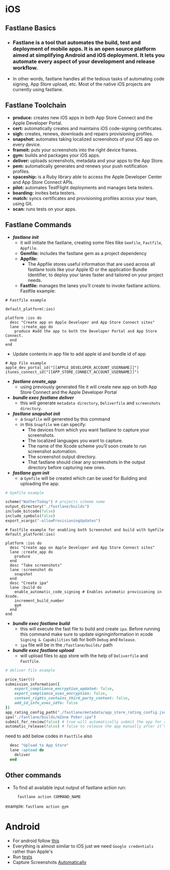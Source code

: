 # iOS
## Fastlane Basics

- ### Fastlane is a tool that automates the build, test and deployment of mobile apps. It is an open source platform aimed at simplifying Android and iOS deployment. It lets you automate every aspect of your development and release workflow.
- In other words, fastlane handles all the tedious tasks of automating code signing, App Store upload, etc. Most of the native iOS projects are currently using fastlane.

## Fastlane Toolchain
- **produce:** creates new iOS apps in both App Store Connect and the Apple Developer Portal.
- **cert:** automatically creates and maintains iOS code-signing certificates.
- **sigh:** creates, renews, downloads and repairs provisioning profiles.
- **snapshot:** automates taking localized screenshots of your iOS app on every device.
- **frameit:** puts your screenshots into the right device frames.
- **gym:** builds and packages your iOS apps.
- **deliver:** uploads screenshots, metadata and your apps to the App Store.
- **pem:** automatically generates and renews your push notification profiles.
- **spaceship:** is a Ruby library able to access the Apple Developer Center and App Store Connect APIs.
- **pilot:** automates TestFlight deployments and manages beta testers.
- **boarding:** invites beta testers.
- **match:** syncs certificates and provisioning profiles across your team, using Git.
- **scan:** runs tests on your apps.

## Fastlane Commands
- ***fastlane init***
	- it will initiate the fastlane, creating some files llike `Gemfile`, `Fastfile`, `Appfile`. 
	- **Gemfile:** includes the fastlane gem as a project dependency
	- **Appfile:**
		- The Appfile stores useful information that are used across all fastlane tools like your Apple ID or the application Bundle Identifier, to deploy your lanes faster and tailored on your project needs.
	- **Fastfile:** manages the lanes you’ll create to invoke fastlane actions. Fastfile example:
```
# Fastfile example

default_platform(:ios)

platform :ios do
  desc "Create app on Apple Developer and App Store Connect sites"
  lane :create_app do
    produce #add the app to both the Developer Portal and App Store Connect.
  end
end
```
- Update contents in app file to add apple id and bundle id of app
```
# App File example
apple_dev_portal_id("[[APPLE_DEVELOPER_ACCOUNT_USERNAME]]")
itunes_connect_id("[[APP_STORE_CONNECT_ACCOUNT_USERNAME]]")
```

- ***fastlane create_app***
	- using previously generated file it will create new app on both App Store Connect and the Apple Developer Portal
- ***bundle exec fastlane deliver***
	- this will generate `metadata directory`, `Deliverfile` and `screenshots directory`.
- ***fastlane snapshot init***
	- a `Snapfile` will genereted by this command
	- in this `Snapfile` we can specify:
		- The devices from which you want fastlane to capture your screenshots.
		- The localized languages you want to capture.
		- The name of the Xcode scheme you’ll soon create to run screenshot automation.
		- The screenshot output directory.
		- That fastlane should clear any screenshots in the output directory before capturing new ones.
- ***fastlane gym init***
	- a `Gymfile` will be created which can be used for Building and uploading the app.

```ruby
# Gymfile example

scheme("WatherToday") # projects scheme name
output_directory("./fastlane/builds")
include_bitcode(false)
include_symbols(false)
export_xcargs("-allowProvisioningUpdates") 

```

```
# Fastfile example for enabling both Screenshot and build with Gymfile
default_platform(:ios)

platform :ios do
  desc "Create app on Apple Developer and App Store Connect sites"
  lane :create_app do
    produce
  end
  desc "Take screenshots"
  lane :screenshot do
    snapshot
  end
  desc "Create ipa"
  lane :build do
    enable_automatic_code_signing # Enables automatic provisioning in Xcode.
    increment_build_number
    gym
  end
end

```

- ***bundle exec fastlane build***
	- this will execute the fast file to build and create `ipa`. Before running this command make sure to update signinginformation in xcode  `Signing & Capabilities` tab for both `Debug` and `Release`.
	- `ipa` file will be in the `/fastlane/builds/` path
- ***bundle exec fastlane upload***
	- will upload files to app store with the help of `Deliverfile` and `Fastfile`.

```ruby
# deliver file example

price_tier(0)
submission_information({
    export_compliance_encryption_updated: false,
    export_compliance_uses_encryption: false,
    content_rights_contains_third_party_content: false,
    add_id_info_uses_idfa: false
})
app_rating_config_path("./fastlane/metadata/app_store_rating_config.json")
ipa("./fastlane/builds/mZone Poker.ipa")
submit_for_review(false) # true will automatically submit the app for review, as it is a test project I won't submit it
automatic_release(false) # false to release the app manually after it’s accepted by app review

```

need to add below codes in `Fastfile` also

``` ruby
  desc "Upload to App Store"
  lane :upload do
    deliver
  end
```



## Other commands

- To find all available input output of fastlane action run:

		fastlane action COMMAND_NAME
example: `fastlane action gym`


# Android

- For android follow [this](https://docs.fastlane.tools/getting-started/android/setup/) 
- Everything is almost similar to iOS just we need `Google credentials` rather than Apple's
- Run [tests](https://docs.fastlane.tools/getting-started/android/running-tests/)
- Capture Screenshots [Automatically](https://docs.fastlane.tools/getting-started/android/screenshots/)












